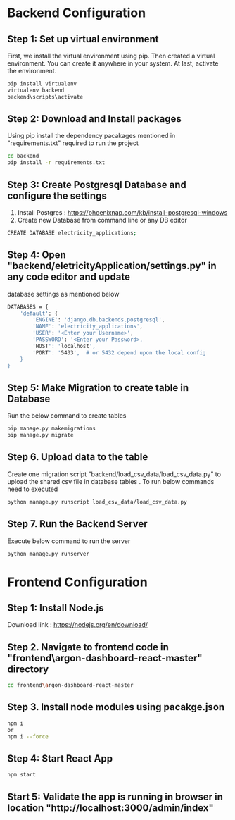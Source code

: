 # Backend Configuration

## Step 1: Set up virtual environment

First, we install the virtual environment using pip. Then created a virtual environment. You can create it anywhere in your system. At last, activate the environment.

```sh
pip install virtualenv
virtualenv backend
backend\scripts\activate
```
## Step 2: Download and Install packages
Using pip install the dependency pacakages mentioned in "requirements.txt" required to run the project

```sh
cd backend
pip install -r requirements.txt
```
## Step 3: Create Postgresql Database and configure the settings
1. Install Postgres : https://phoenixnap.com/kb/install-postgresql-windows
2. Create new Database from command line or any DB editor
```sh
CREATE DATABASE electricity_applications;
```

## Step 4:  Open "backend/eletricityApplication/settings.py" in any code editor and update 
database settings as mentioned below

```sh
DATABASES = {
    'default': {
        'ENGINE': 'django.db.backends.postgresql',
        'NAME': 'electricity_applications',
        'USER': '<Enter your Username>',
        'PASSWORD': '<Enter your Password>,
        'HOST': 'localhost',
        'PORT': '5433',  # or 5432 depend upon the local config 
    }
}
```
## Step 5:  Make Migration to create table in Database
Run the below command to create tables
```sh
pip manage.py makemigrations
pip manage.py migrate
```
## Step 6. Upload data to the table 
Create one migration script "backend/load_csv_data/load_csv_data.py" to upload the shared csv file in database tables . To run below commands need to executed

```sh
python manage.py runscript load_csv_data/load_csv_data.py
```
## Step 7. Run the Backend Server
Execute below command to run the server
```sh
python manage.py runserver
```

# Frontend Configuration

## Step 1: Install Node.js 
Download link : https://nodejs.org/en/download/

## Step 2. Navigate to frontend code in "frontend\argon-dashboard-react-master" directory
```sh
cd frontend\argon-dashboard-react-master
```
## Step 3. Install node modules using pacakge.json
```sh
npm i 
or
npm i --force
```
## Step 4: Start React App
```sh
npm start
```
## Start 5: Validate the app is running in browser in location "http://localhost:3000/admin/index"




